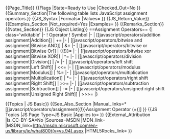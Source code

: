 {{Page_Title}}
{{Flags
|State=Ready to Use
|Checked_Out=No
}}
{{Summary_Section|The following table lists JavaScript assignment operators.}}
{{JS_Syntax
|Formats=
|Values=
}}
{{JS_Return_Value}}
{{Examples_Section
|Not_required=Yes
|Examples=
}}
{{Remarks_Section}}
{{Notes_Section}}
{{JS Object Listing}}
==Assignment Operators==
{| class='wikitable'
|-
! Operator
! Symbol
|-
| [[javascript/operators/addition assignment|Addition]]
| +=
|-
| [[javascript/operators/bitwise and assignment|Bitwise AND]]
| &amp;=
|-
| [[javascript/operators/bitwise or assignment|Bitwise Or]]
| {{!}}=
|-
| [[javascript/operators/bitwise xor assignment|Bitwise XOR]]
| ^=
|-
| [[javascript/operators/division assignment|Division]]
| /=
|-
| [[javascript/operators/left shift assignment|Left Shift]]
| &lt;&lt;=
|-
| [[javascript/operators/modulus assignment|Modulus]]
| %=
|-
| [[javascript/operators/multiplication assignment|Multiplication]]
| *=
|-
| [[javascript/operators/right shift assignment|Right Shift]]
| &gt;&gt;=
|-
| [[javascript/operators/subtraction assignment|Subtraction]]
| -=
|-
| [[javascript/operators/unsigned right shift assignment|Unsigned Right Shift]]
| &gt;&gt;&gt;=
|}

{{Topics | JS Basic}}
{{See_Also_Section
|Manual_links=* [[javascript/operators/assignment{{!}}Assignment Operator (=)]]
}}
{{JS Topics
|JS Page Type=JS Basic
|Applies to=
}}
{{External_Attribution
|Is_CC-BY-SA=No
|Sources=MSDN
|MDN_link=
|MSDN_link=http://msdn.microsoft.com/en-us/library/ie/what800t(v=vs.94).aspx
|HTML5Rocks_link=
}}